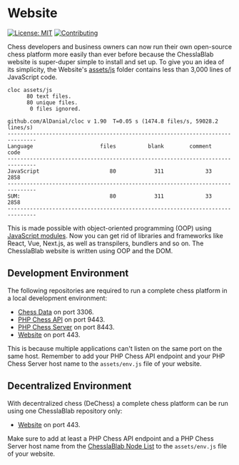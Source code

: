 # Website

[![License: MIT](https://img.shields.io/badge/License-MIT-blue.svg)](https://www.gnu.org/licenses/gpl-3.0)
[![Contributing](https://img.shields.io/badge/contributions-welcome-brightgreen.svg?style=flat)](https://github.com/dwyl/esta/issues)

Chess developers and business owners can now run their own open-source chess platform more easily than ever before because the ChesslaBlab website is super-duper simple to install and set up. To give you an idea of its simplicity, the Website's [assets/js](https://github.com/chesslablab/website/tree/main/assets/js) folder contains less than 3,000 lines of JavaScript code.

```text
cloc assets/js
      80 text files.
      80 unique files.                              
       0 files ignored.

github.com/AlDanial/cloc v 1.90  T=0.05 s (1474.8 files/s, 59028.2 lines/s)
-------------------------------------------------------------------------------
Language                     files          blank        comment           code
-------------------------------------------------------------------------------
JavaScript                      80            311             33           2858
-------------------------------------------------------------------------------
SUM:                            80            311             33           2858
-------------------------------------------------------------------------------
```

This is made possible with object-oriented programming (OOP) using [JavaScript modules](https://developer.mozilla.org/en-US/docs/Web/JavaScript/Guide/Modules#importing_modules_using_import_maps). Now you can get rid of libraries and frameworks like React, Vue, Next.js, as well as transpilers, bundlers and so on. The ChesslaBlab website is written using OOP and the DOM.

## Development Environment

The following repositories are required to run a complete chess platform in a local development environment:

- [Chess Data](https://github.com/chesslablab/chess-data) on port 3306.
- [PHP Chess API](https://github.com/chesslablab/chess-api) on port 9443.
- [PHP Chess Server](https://github.com/chesslablab/chess-server) on port 8443.
- [Website](https://github.com/chesslablab/website) on port 443.

This is because multiple applications can't listen on the same port on the same host. Remember to add your PHP Chess API endpoint and your PHP Chess Server host name to the `assets/env.js` file of your website.

## Decentralized Environment

With decentralized chess (DeChess) a complete chess platform can be run using one ChesslaBlab repository only:

- [Website](https://github.com/chesslablab/website) on port 443.

Make sure to add at least a PHP Chess API endpoint and a PHP Chess Server host name from the [ChesslaBlab Node List](https://github.com/chesslablab#chesslablab-node-list) to the `assets/env.js` file of your website.
